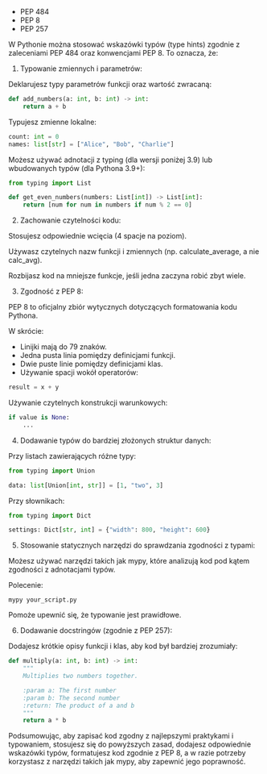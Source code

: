 - PEP 484
- PEP 8
- PEP 257

W Pythonie można stosować wskazówki typów (type hints) zgodnie z zaleceniami PEP 484 oraz konwencjami PEP 8. To oznacza, że:
1.	Typowanie zmiennych i parametrów:

Deklarujesz typy parametrów funkcji oraz wartość zwracaną:

```py
def add_numbers(a: int, b: int) -> int:
    return a + b
```

Typujesz zmienne lokalne:

```py
count: int = 0
names: list[str] = ["Alice", "Bob", "Charlie"]
```

Możesz używać adnotacji z typing (dla wersji poniżej 3.9) lub wbudowanych typów (dla Pythona 3.9+):

```py
from typing import List

def get_even_numbers(numbers: List[int]) -> List[int]:
    return [num for num in numbers if num % 2 == 0]
```

2.	Zachowanie czytelności kodu:

Stosujesz odpowiednie wcięcia (4 spacje na poziom).

Używasz czytelnych nazw funkcji i zmiennych (np. calculate_average, a nie calc_avg).

Rozbijasz kod na mniejsze funkcje, jeśli jedna zaczyna robić zbyt wiele.

3.	Zgodność z PEP 8:

PEP 8 to oficjalny zbiór wytycznych dotyczących formatowania kodu Pythona.

W skrócie:
- Linijki mają do 79 znaków.
- Jedna pusta linia pomiędzy definicjami funkcji.
- Dwie puste linie pomiędzy definicjami klas.
- Używanie spacji wokół operatorów:

```py
result = x + y
```


Używanie czytelnych konstrukcji warunkowych:

```py
if value is None:
    ...
```

4. Dodawanie typów do bardziej złożonych struktur danych:

Przy listach zawierających różne typy:

```py
from typing import Union

data: list[Union[int, str]] = [1, "two", 3]
```

Przy słownikach:

```py
from typing import Dict

settings: Dict[str, int] = {"width": 800, "height": 600}
```

5. Stosowanie statycznych narzędzi do sprawdzania zgodności z typami:

Możesz używać narzędzi takich jak mypy, które analizują kod pod kątem zgodności z adnotacjami typów.

Polecenie:

```
mypy your_script.py
```


Pomoże upewnić się, że typowanie jest prawidłowe.

6. Dodawanie docstringów (zgodnie z PEP 257):

Dodajesz krótkie opisy funkcji i klas, aby kod był bardziej zrozumiały:

```py
def multiply(a: int, b: int) -> int:
    """
    Multiplies two numbers together.

    :param a: The first number
    :param b: The second number
    :return: The product of a and b
    """
    return a * b
```

Podsumowując, aby zapisać kod zgodny z najlepszymi praktykami i typowaniem, stosujesz się do powyższych zasad, dodajesz odpowiednie wskazówki typów, formatujesz kod zgodnie z PEP 8, a w razie potrzeby korzystasz z narzędzi takich jak mypy, aby zapewnić jego poprawność.

